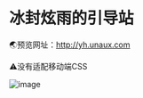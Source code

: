 # 冰封炫雨的引导站

🌏️预览网址：http://yh.unaux.com

⚠️没有适配移动端CSS

![image](https://github.com/user-attachments/assets/500a1ffa-bb91-4efe-84a3-530ee5cf1ed1)

